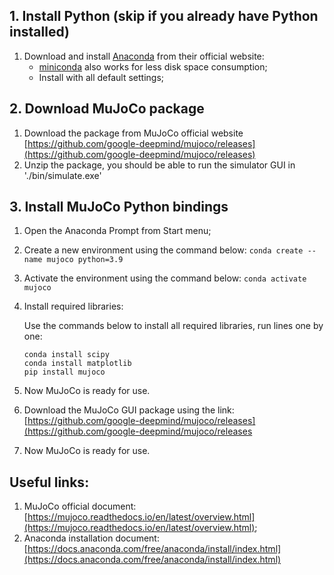 ## 1. Install Python (skip if you already have Python installed)
1. Download and install [Anaconda](https://www.anaconda.com/download) from their official website: 
	 - [miniconda](https://docs.conda.io/projects/miniconda/en/latest/) also works for less disk space consumption;
	 - Install with all default settings;
## 2. Download MuJoCo package
1. Download the package from MuJoCo official website [https://github.com/google-deepmind/mujoco/releases](https://github.com/google-deepmind/mujoco/releases)
2. Unzip the package, you should be able to run the simulator GUI in './bin/simulate.exe'

## 3. Install MuJoCo Python bindings
1. Open the Anaconda Prompt from Start menu;
2. Create a new environment using the command below:
	`conda create --name mujoco python=3.9`
3. Activate the environment using the command below:
	`conda activate mujoco`
4. Install required libraries:

	Use the commands below to install all required libraries, run lines one by one:
	```
	conda install scipy
	conda install matplotlib
	pip install mujoco
	```
5. Now MuJoCo is ready for use.
6. Download the MuJoCo GUI package using the link: [https://github.com/google-deepmind/mujoco/releases](https://github.com/google-deepmind/mujoco/releases
7. Now MuJoCo is ready for use.

## Useful links:
1. MuJoCo official document: [https://mujoco.readthedocs.io/en/latest/overview.html](https://mujoco.readthedocs.io/en/latest/overview.html);
2. Anaconda installation document: [https://docs.anaconda.com/free/anaconda/install/index.html](https://docs.anaconda.com/free/anaconda/install/index.html)